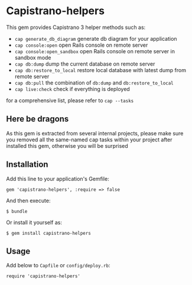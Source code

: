 # Capistrano-helpers

This gem provides Capistrano 3 helper methods such as:

- `cap generate_db_diagram` generate db diagram for your application
- `cap console:open` open Rails console on remote server
- `cap console:open_sandbox` open Rails console on remote server in sandbox mode
- `cap db:dump` dump the current database on remote server
- `cap db:restore_to_local` restore local database with latest dump from remote server
- `cap db:pull` the combination of `db:dump` and `db:restore_to_local`
- `cap live:check` check if everything is deployed

for a comprehensive list, please refer to `cap --tasks`

## Here be dragons

As this gem is extracted from several internal projects, please make sure you removed all the same-named cap tasks 
within your project after installed this gem, otherwise you will be surprised

## Installation

Add this line to your application's Gemfile:

    gem 'capistrano-helpers', :require => false

And then execute:

    $ bundle

Or install it yourself as:

    $ gem install capistrano-helpers

## Usage

Add below to `Capfile` or `config/deploy.rb`:

    require 'capistrano-helpers'
